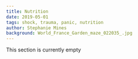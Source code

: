 ```yaml
---
title: Nutrition
date: 2019-05-01
tags: shock, trauma, panic, nutrition
author: Stephanie Mines
background: World_France_Garden_maze_022035_.jpg
---
```


This section is currently empty
